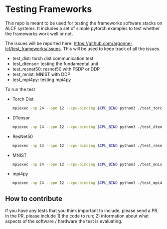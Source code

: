 # Testing Frameworks

This repo is meant to be used for testing the frameworks software stacks on ALCF systems. It includes a set of simple pytorch examples to test whether the frameworks work well or not. 

The issues will be reported here: https://github.com/argonne-lcf/test_frameworks/issues. This will be used to keep track of all the issues. 

- test_dist: torch dist communication test
- test_dtensor: testing the fundamental unit
- test_resnet50: resnet50 with FSDP or DDP
- test_mnist: MNIST with DDP
- test_mpi4py: testing mpi4py

To run the test

* Torch Dist
  ```bash
  mpiexec -np 24 --ppn 12 --cpu-binding $CPU_BIND python3 ./test_torch_dist.py
  ```

* DTensor
  ```bash
  mpiexec -np 24 --ppn 12 --cpu-binding $CPU_BIND python3 ./test_dtensor.py --tp-size 8 --dim 96
  ```

* ResNet50
  ```bash
  mpiexec -np 24 --ppn 12 --cpu-binding $CPU_BIND python3 ./test_resnet50.py
  ```

* MNIST
  ```bash
  mpiexec -np 24 --ppn 12 --cpu-binding $CPU_BIND python3 ./test_mnist.py
  ```

* mpi4py
  ```bash
  mpiexec -np 24 --ppn 12 --cpu-binding $CPU_BIND python3 ./test_mpi4py.py
  ```

## How to contribute

If you have any tests that you think important to include, please send a PR. In the PR, please include 1) the code to run; 2) information about what aspects of the software / hardware the test is evaluating. 
